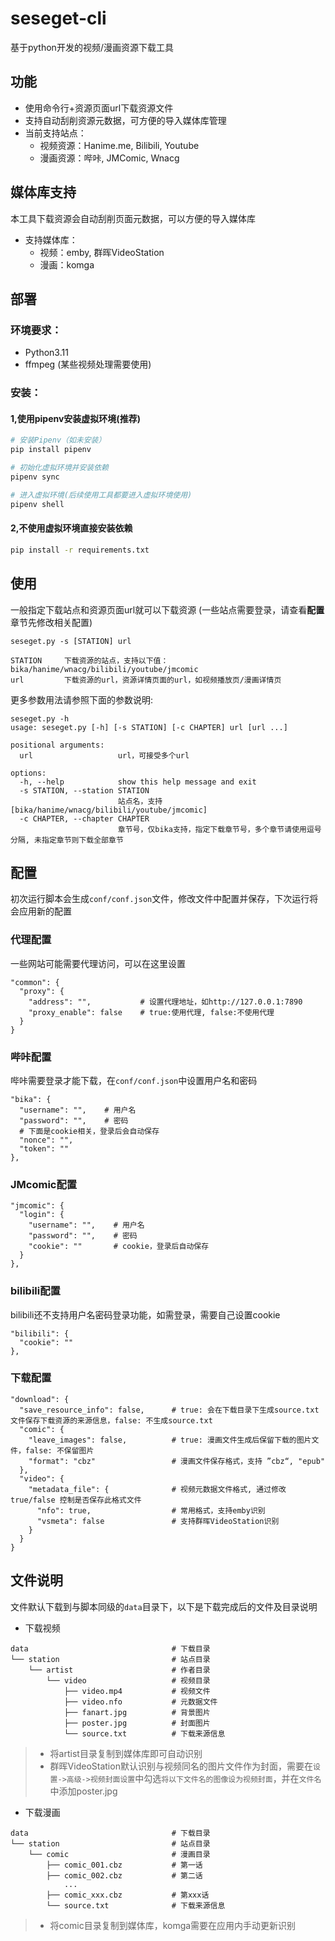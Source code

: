 # seseget-cli
基于python开发的视频/漫画资源下载工具

## 功能
- 使用命令行+资源页面url下载资源文件
- 支持自动刮削资源元数据，可方便的导入媒体库管理
- 当前支持站点：
  - 视频资源：Hanime.me, Bilibili, Youtube
  - 漫画资源：哔咔, JMComic, Wnacg

## 媒体库支持
本工具下载资源会自动刮削页面元数据，可以方便的导入媒体库  

- 支持媒体库：
  - 视频：emby, 群晖VideoStation
  - 漫画：komga

## 部署

### 环境要求：
- Python3.11
- ffmpeg (某些视频处理需要使用)

### 安装：
#### 1,使用pipenv安装虚拟环境(推荐)
```bash
# 安装Pipenv（如未安装）
pip install pipenv

# 初始化虚拟环境并安装依赖
pipenv sync

# 进入虚拟环境(后续使用工具都要进入虚拟环境使用)
pipenv shell
```

#### 2,不使用虚拟环境直接安装依赖
```bash
pip install -r requirements.txt
```

## 使用
一般指定下载站点和资源页面url就可以下载资源 (一些站点需要登录，请查看**配置**章节先修改相关配置)
```text
seseget.py -s [STATION] url

STATION     下载资源的站点，支持以下值：bika/hanime/wnacg/bilibili/youtube/jmcomic  
url         下载资源的url，资源详情页面的url，如视频播放页/漫画详情页
```

更多参数用法请参照下面的参数说明:
```text
seseget.py -h
usage: seseget.py [-h] [-s STATION] [-c CHAPTER] url [url ...]

positional arguments:
  url                   url，可接受多个url

options:
  -h, --help            show this help message and exit
  -s STATION, --station STATION
                        站点名，支持[bika/hanime/wnacg/bilibili/youtube/jmcomic]
  -c CHAPTER, --chapter CHAPTER
                        章节号，仅bika支持，指定下载章节号，多个章节请使用逗号分隔, 未指定章节则下载全部章节
```

## 配置
初次运行脚本会生成```conf/conf.json```文件，修改文件中配置并保存，下次运行将会应用新的配置
### 代理配置
一些网站可能需要代理访问，可以在这里设置
```text
"common": {
  "proxy": {
    "address": "",           # 设置代理地址，如http://127.0.0.1:7890
    "proxy_enable": false    # true:使用代理, false:不使用代理
  }
}
```

### 哔咔配置
哔咔需要登录才能下载，在```conf/conf.json```中设置用户名和密码
```text
"bika": {
  "username": "",    # 用户名
  "password": "",    # 密码
  # 下面是cookie相关，登录后会自动保存
  "nonce": "",
  "token": ""
},
```

### JMcomic配置
```text
"jmcomic": {
  "login": {
    "username": "",    # 用户名
    "password": "",    # 密码
    "cookie": ""       # cookie，登录后自动保存
  }
},
```

### bilibili配置
bilibili还不支持用户名密码登录功能，如需登录，需要自己设置cookie
```text
"bilibili": {
  "cookie": ""
},
```

### 下载配置
```text
"download": {
  "save_resource_info": false,      # true: 会在下载目录下生成source.txt文件保存下载资源的来源信息，false: 不生成source.txt
  "comic": {
    "leave_images": false,          # true: 漫画文件生成后保留下载的图片文件，false: 不保留图片
    "format": "cbz"                 # 漫画文件保存格式，支持 ”cbz“, "epub"
  },
  "video": {
    "metadata_file": {              # 视频元数据文件格式, 通过修改 true/false 控制是否保存此格式文件
      "nfo": true,                  # 常用格式，支持emby识别
      "vsmeta": false               # 支持群晖VideoStation识别
    }
  }
}
```

## 文件说明

文件默认下载到与脚本同级的`data`目录下，以下是下载完成后的文件及目录说明
- 下载视频
```text
data                                # 下载目录
└── station                         # 站点目录
    └── artist                      # 作者目录
        └── video                   # 视频目录
            ├── video.mp4           # 视频文件
            ├── video.nfo           # 元数据文件
            ├── fanart.jpg          # 背景图片
            ├── poster.jpg          # 封面图片
            └── source.txt          # 下载来源信息
```
> - 将artist目录复制到媒体库即可自动识别
> - 群晖VideoStation默认识别与视频同名的图片文件作为封面，需要在`设置->高级->视频封面设置`中勾选`将以下文件名的图像设为视频封面`，并在`文件名`中添加poster.jpg

- 下载漫画
```text
data                                # 下载目录
└── station                         # 站点目录
    └── comic                       # 漫画目录
        ├── comic_001.cbz           # 第一话
        ├── comic_002.cbz           # 第二话
            ...
        ├── comic_xxx.cbz           # 第xxx话
        └── source.txt              # 下载来源信息
```
> - 将comic目录复制到媒体库，komga需要在应用内手动更新识别
